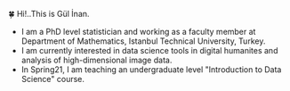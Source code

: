  

:four_leaf_clover: Hi!..This is Gül İnan.   
- I am a PhD level statistician and working as a faculty member 
at Department of Mathematics, Istanbul Technical University, Turkey. 
- I am currently interested in data science tools in digital humanites and analysis of high-dimensional
image data.
- In Spring21, I am teaching an undergraduate level "Introduction to Data Science" course.

 
